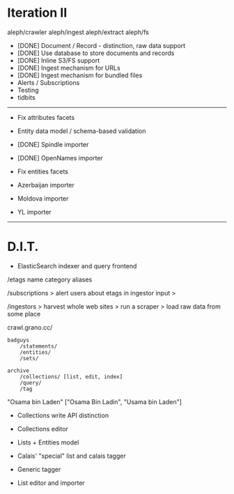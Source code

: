 Iteration II
============

aleph/crawler
aleph/ingest
aleph/extract
aleph/fs

* [DONE] Document / Record - distinction, raw data support
* [DONE] Use database to store documents and records
* [DONE] Inline S3/FS support
* [DONE] Ingest mechanism for URLs
* [DONE] Ingest mechanism for bundled files
* Alerts / Subscriptions
* Testing
* tidbits

-----
* Fix attributes facets
* Entity data model / schema-based validation
* [DONE] Spindle importer 
* [DONE] OpenNames importer
* Fix entities facets

* Azerbaijan importer 
* Moldova importer 
* YL importer
-----




D.I.T.
======


* ElasticSearch indexer and query frontend

/etags
    name
    category
    aliases


/subscriptions
    > alert users about etags in ingestor input
    > 


/ingestors
    > harvest whole web sites
    > run a scraper
    > load raw data from some place



crawl.grano.cc/
    

    badguys
        /statements/
        /entities/
        /sets/

    archive
        /collections/ [list, edit, index]
        /query/
        /tag


"Osama bin Laden" ["Osama Bin Ladin", "Usama bin Laden"]





* Collections write API distinction
* Collections editor

* Lists + Entities model 
* Calais' "special" list and calais tagger
* Generic tagger 
* List editor and importer
